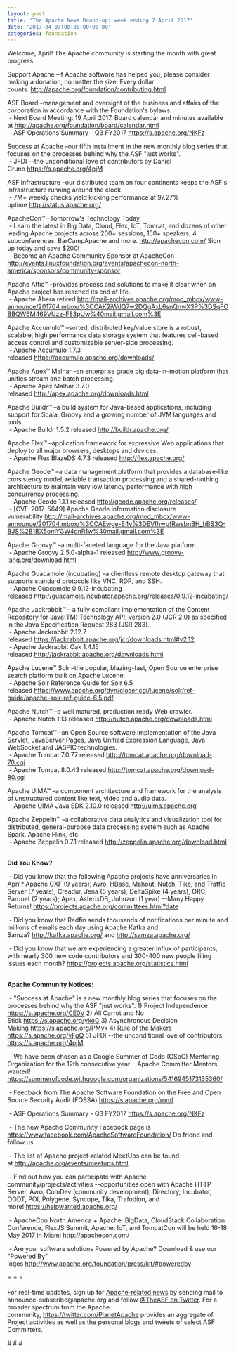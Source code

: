 ```yaml
---
layout: post
title: 'The Apache News Round-up: week ending 7 April 2017'
date: '2017-04-07T00:00:00+00:00'
categories: foundation
---
```

<p>Welcome, April! The Apache community is starting the month with great progress:</p> 
  <p>Support Apache&nbsp;–if Apache software has helped you, please consider making a donation, no matter the size. Every dollar counts.&nbsp;<a href="http://apache.org/foundation/contributing.html">http://apache.org/foundation/contributing.html</a></p> 
  <div> 
    <p>ASF Board –management and oversight of the business and affairs of the corporation in accordance with the Foundation's bylaws.<br />&nbsp;- Next Board Meeting: 19 April 2017. Board calendar and minutes available at&nbsp;<a href="http://apache.org/foundation/board/calendar.html">http://apache.org/foundation/board/calendar.html</a><br />&nbsp;- ASF Operations Summary - Q3 FY2017 <a href="https://s.apache.org/NKFz">https://s.apache.org/NKFz</a></p> 
    <p>Success at Apache –our fifth installment in the new monthly blog series that focuses on the processes behind why the ASF &quot;just works&quot;.<br />&nbsp;- JFDI --the unconditional love of contributors by Daniel Gruno&nbsp;<a href="https://s.apache.org/4pjM">https://s.apache.org/4pjM</a></p> 
    <p>ASF Infrastructure –our distributed team on four continents keeps the ASF's infrastructure running around the clock.<br />&nbsp;- 7M+ weekly checks yield kicking performance at 97.27% uptime&nbsp;<a href="http://status.apache.org/">http://status.apache.org/</a></p> 
  </div> 
  <div> 
    <p><a href="http://status.apache.org/"></a>ApacheCon™ –Tomorrow's Technology Today.<br />&nbsp;- Learn the latest in Big Data, Cloud, Flex, IoT, Tomcat, and dozens of other leading Apache projects across 200+ sessions, 150+ speakers, 4 subconferences, BarCampApache and more. <a href="http://apachecon.com/">http://apachecon.com/</a>&nbsp;Sign up today and save $200!<br />&nbsp;-&nbsp;Become an Apache Community Sponsor at ApacheCon <a href="http://events.linuxfoundation.org/events/apachecon-north-america/sponsors/community-sponsor">http://events.linuxfoundation.org/events/apachecon-north-america/sponsors/community-sponsor</a></p> 
    <p>Apache Attic™ –provides process and solutions to make it clear when an Apache project has reached its end of life.<br />&nbsp;- Apache Abera retired&nbsp;<a href="http://mail-archives.apache.org/mod_mbox/www-announce/201704.mbox/%3CCAK2iWdQ7w2DQgAxL6snQnwX3P%3DSqFOBBQW6M469VUzz-F83pUw%40mail.gmail.com%3E">http://mail-archives.apache.org/mod_mbox/www-announce/201704.mbox/%3CCAK2iWdQ7w2DQgAxL6snQnwX3P%3DSqFOBBQW6M469VUzz-F83pUw%40mail.gmail.com%3E</a></p> 
    <p>Apache Accumulo™ –sorted, distributed key/value store is a robust, scalable, high performance data storage system that features cell-based access control and customizable server-side processing.<br />&nbsp;- Apache Accumulo 1.7.3 released&nbsp;<a href="https://accumulo.apache.org/downloads/">https://accumulo.apache.org/downloads/</a></p> 
    <p>Apache Apex™ Malhar –an enterprise grade big data-in-motion platform that unifies stream and batch processing.<br />&nbsp;- Apache Apex Malhar 3.7.0 released&nbsp;<a href="http://apex.apache.org/downloads.html">http://apex.apache.org/downloads.html</a></p> 
    <p>Apache Buildr™ –a build system for Java-based applications, including support for Scala, Groovy and a growing number of JVM languages and tools.<br />&nbsp;- Apache Buildr 1.5.2 released&nbsp;<a href="http://buildr.apache.org/">http://buildr.apache.org/</a></p> 
    <p>Apache Flex™ –application framework for expressive Web applications that deploy to all major browsers, desktops and devices.<br />&nbsp;- Apache Flex BlazeDS 4.7.3 released&nbsp;<a href="http://flex.apache.org/">http://flex.apache.org/</a></p> 
    <p> </p> 
    <p>Apache Geode™ –a data management platform that provides a database-like consistency model, reliable transaction processing and a shared-nothing architecture to maintain very low latency performance with high concurrency processing.<br />&nbsp;- Apache Geode 1.1.1 released&nbsp;<a href="http://geode.apache.org/releases/">http://geode.apache.org/releases/</a><br />&nbsp;-&nbsp;[CVE-2017-5649] Apache Geode information disclosure vulnerability&nbsp;<a href="http://mail-archives.apache.org/mod_mbox/www-announce/201704.mbox/%3CCAEwge-E4y%3DEVfhwpfRwsbnBH_hBS3Q-BJS%2B1BX5omYGW4dnR1w%40mail.gmail.com%3E">http://mail-archives.apache.org/mod_mbox/www-announce/201704.mbox/%3CCAEwge-E4y%3DEVfhwpfRwsbnBH_hBS3Q-BJS%2B1BX5omYGW4dnR1w%40mail.gmail.com%3E</a></p> 
    <p>Apache Groovy™ –a multi-faceted language for the Java platform.<br />&nbsp;- Apache Groovy 2.5.0-alpha-1 released&nbsp;<a href="http://www.groovy-lang.org/download.html">http://www.groovy-lang.org/download.html</a></p> 
    <p>Apache Guacamole (incubating)&nbsp;–a clientless remote desktop gateway that supports standard protocols like VNC, RDP, and SSH.<br />&nbsp;- Apache Guacamole 0.9.12-incubating released&nbsp;<a href="http://guacamole.incubator.apache.org/releases/0.9.12-incubating/">http://guacamole.incubator.apache.org/releases/0.9.12-incubating/</a></p> 
    <p>Apache Jackrabbit™ – a fully compliant implementation of the Content Repository for Java(TM) Technology API, version 2.0 (JCR 2.0) as specified in the Java Specification Request 283 (JSR 283).<br />&nbsp;- Apache Jackrabbit 2.12.7 released&nbsp;<a href="https://jackrabbit.apache.org/jcr/downloads.html#v2.12">https://jackrabbit.apache.org/jcr/downloads.html#v2.12</a><br />&nbsp;-&nbsp;Apache Jackrabbit Oak 1.4.15 released&nbsp;<a href="http://jackrabbit.apache.org/downloads.html">http://jackrabbit.apache.org/downloads.html</a></p> 
    <p><font color="#000000">Apache Lucene</font>™ Solr –the popular, blazing-fast, Open Source enterprise search platform built on Apache Lucene.<br /><font color="#000000">&nbsp;-&nbsp;</font>Apache Solr Reference Guide for Solr 6.5 released&nbsp;<a href="https://www.apache.org/dyn/closer.cgi/lucene/solr/ref-guide/apache-solr-ref-guide-6.5.pdf">https://www.apache.org/dyn/closer.cgi/lucene/solr/ref-guide/apache-solr-ref-guide-6.5.pdf</a></p> 
    <p>Apache Nutch™ –a well matured, production ready Web crawler.<br />&nbsp;- Apache Nutch 1.13 released&nbsp;<a href="http://nutch.apache.org/downloads.html">http://nutch.apache.org/downloads.html</a></p> 
    <p>Apache Tomcat™ –an Open Source software implementation of the Java Servlet, JavaServer Pages, Java Unified Expression Language, Java WebSocket and JASPIC technologies.<br />&nbsp;- Apache Tomcat 7.0.77 released&nbsp;<a href="http://tomcat.apache.org/download-70.cgi">http://tomcat.apache.org/download-70.cgi</a><br />&nbsp;-&nbsp;Apache Tomcat 8.0.43 released <a href="http://tomcat.apache.org/download-80.cgi">http://tomcat.apache.org/download-80.cgi</a></p> 
    <p>Apache UIMA™ –a component architecture and framework for the analysis of unstructured content like text, video and audio data.<br />&nbsp;- Apache UIMA Java SDK 2.10.0 released&nbsp;<a href="http://uima.apache.org">http://uima.apache.org</a></p> 
    <p>Apache Zeppelin™ –a collaborative data analytics and visualization tool for distributed, general-purpose data processing system such as Apache Spark, Apache Flink, etc.<br />&nbsp;- Apache Zeppelin 0.7.1 released&nbsp;<a href="http://zeppelin.apache.org/download.html">http://zeppelin.apache.org/download.html</a></p> 
    <p><strong><br />Did You Know?</strong></p> 
    <p><strong></strong>&nbsp;- Did you know that the following Apache projects have anniversaries in April? Apache CXF (9 years); Avro, HBase, Mahout, Nutch, Tika, and Traffic Server (7 years); Creadur, Jena (5 years); DeltaSpike (4 years), ORC, Parquet (2 years); Apex, AsterixDB, Johnzon (1 year) --Many Happy Returns!&nbsp;<a href="https://projects.apache.org/committees.html?date">https://projects.apache.org/committees.html?date</a></p> 
    <p>&nbsp;- Did you know that Redfin sends thousands of notifications per minute and millions of emails each day using Apache Kafka and Samza?&nbsp;<a href="http://kafka.apache.org/">http://kafka.apache.org/</a> and&nbsp;<a href="http://samza.apache.org/">http://samza.apache.org/</a></p> 
    <p>&nbsp;- Did you know that we are experiencing a greater influx of participants, with nearly 300 new code contributors and 300-400 new people filing issues each month?&nbsp;<a href="https://projects.apache.org/statistics.html">https://projects.apache.org/statistics.html</a></p> 
  </div> 
  <div> 
    <p><strong><br />Apache Community Notices:</strong></p> 
  </div> 
  <div> 
    <p>&nbsp;- &quot;Success at Apache&quot; is a new monthly blog series that focuses on the processes behind why the ASF &quot;just works&quot;. 1) Project Independence <a href="https://s.apache.org/CE0V">https://s.apache.org/CE0V</a>&nbsp;2) All Carrot and No Stick&nbsp;<a href="https://s.apache.org/ykoG">https://s.apache.org/ykoG</a>&nbsp;3)&nbsp;Asynchronous Decision Making&nbsp;<a href="https://s.apache.org/PMvk">https://s.apache.org/PMvk</a>&nbsp;4)&nbsp;Rule of the Makers <a href="https://s.apache.org/yFgQ">https://s.apache.org/yFgQ</a>&nbsp;5) JFDI --the unconditional love of contributors <a href="https://s.apache.org/4pjM">https://s.apache.org/4pjM</a></p> 
    <p>&nbsp;- We have been chosen as a Google Summer of Code (GSoC) Mentoring Organization for the 12th consecutive year --Apache Committer Mentors wanted! <a href="https://summerofcode.withgoogle.com/organizations/5416945173135360/">https://summerofcode.withgoogle.com/organizations/5416945173135360/</a></p> 
    <p>&nbsp;- Feedback from The Apache Software Foundation on the Free and Open Source Security Audit (FOSSA) <a href="https://s.apache.org/romf">https://s.apache.org/romf</a></p> 
    <p>&nbsp;- ASF Operations Summary - Q3 FY2017&nbsp;<a href="https://s.apache.org/NKFz">https://s.apache.org/NKFz</a></p> 
    <p>&nbsp;- The new Apache Community Facebook page is <a href="https://www.facebook.com/ApacheSoftwareFoundation/">https://www.facebook.com/ApacheSoftwareFoundation/</a> Do friend and follow us.&nbsp;</p> 
    <div> 
      <p>&nbsp;- The list of Apache project-related MeetUps can be found at&nbsp;<a href="http://apache.org/events/meetups.html">http://apache.org/events/meetups.html</a></p> 
      <p>&nbsp;- Find out how you can participate with Apache community/projects/activities --opportunities open with&nbsp;Apache HTTP Server,&nbsp;Avro, ComDev (community development), Directory, Incubator, OODT, POI, Polygene, Syncope, Tika, Trafodion, and more!&nbsp;<a href="https://helpwanted.apache.org/">https://helpwanted.apache.org/</a></p> 
    </div> 
    <p>&nbsp;- ApacheCon North America + Apache: BigData, CloudStack Collaboration Conference, FlexJS Summit, Apache: IoT, and TomcatCon will be held 16-18 May 2017 in Miami <a href="http://apachecon.com/">http://apachecon.com/</a></p> 
    <p>&nbsp;- Are your software solutions Powered by Apache? Download &amp; use our &quot;Powered By&quot; logos&nbsp;<a href="http://www.apache.org/foundation/press/kit/#poweredby">http://www.apache.org/foundation/press/kit/#poweredby</a></p> 
    <div>= = =</div> 
    <div><br /></div> 
    <div>For real-time updates, sign up for <a href="http://apache.org/foundation/mailinglists.html#foundation-announce">Apache-related news</a> by sending mail to announce-subscribe@apache.org and follow <a href="https://twitter.com/TheASF">@TheASF on Twitter</a>. For a broader spectrum from the Apache community,&nbsp;<a href="http://s.apache.org/landsend">https://twitter.com/PlanetApache</a> provides an aggregate of Project activities as well as the personal blogs and tweets of select ASF Committers.</div> 
  </div> 
  <p># # #</p>
